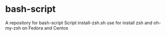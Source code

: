 # bash-script
A repository for bash-script
Script install-zsh.sh use for install zsh and oh-my-zsh on Fedora and Centos
